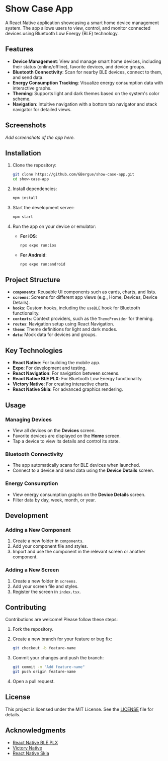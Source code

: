 # Show Case App

A React Native application showcasing a smart home device management system. The app allows users to view, control, and monitor connected devices using Bluetooth Low Energy (BLE) technology.

## Features

- **Device Management**: View and manage smart home devices, including their status (online/offline), favorite devices, and device groups.
- **Bluetooth Connectivity**: Scan for nearby BLE devices, connect to them, and send data.
- **Energy Consumption Tracking**: Visualize energy consumption data with interactive graphs.
- **Theming**: Supports light and dark themes based on the system's color scheme.
- **Navigation**: Intuitive navigation with a bottom tab navigator and stack navigator for detailed views.

## Screenshots

_Add screenshots of the app here._

## Installation

1. Clone the repository:

   ```bash
   git clone https://github.com/GBergue/show-case-app.git
   cd show-case-app
   ```

2. Install dependencies:

   ```bash
   npm install
   ```

3. Start the development server:

   ```bash
   npm start
   ```

4. Run the app on your device or emulator:

   - **For iOS**:

     ```bash
     npx expo run:ios
     ```

   - **For Android**:

     ```bash
     npx expo run:android
     ```

## Project Structure

- **`components`**: Reusable UI components such as cards, charts, and lists.
- **`screens`**: Screens for different app views (e.g., Home, Devices, Device Details).
- **`hooks`**: Custom hooks, including the `useBLE` hook for Bluetooth functionality.
- **`contexts`**: Context providers, such as the `ThemeProvider` for theming.
- **`routes`**: Navigation setup using React Navigation.
- **`theme`**: Theme definitions for light and dark modes.
- **`data`**: Mock data for devices and groups.

## Key Technologies

- **React Native**: For building the mobile app.
- **Expo**: For development and testing.
- **React Navigation**: For navigation between screens.
- **React Native BLE PLX**: For Bluetooth Low Energy functionality.
- **Victory Native**: For creating interactive charts.
- **React Native Skia**: For advanced graphics rendering.

## Usage

### Managing Devices

- View all devices on the **Devices** screen.
- Favorite devices are displayed on the **Home** screen.
- Tap a device to view its details and control its state.

### Bluetooth Connectivity

- The app automatically scans for BLE devices when launched.
- Connect to a device and send data using the **Device Details** screen.

### Energy Consumption

- View energy consumption graphs on the **Device Details** screen.
- Filter data by day, week, month, or year.

## Development

### Adding a New Component

1. Create a new folder in `components`.
2. Add your component file and styles.
3. Import and use the component in the relevant screen or another component.

### Adding a New Screen

1. Create a new folder in `screens`.
2. Add your screen file and styles.
3. Register the screen in `index.tsx`.

## Contributing

Contributions are welcome! Please follow these steps:

1. Fork the repository.
2. Create a new branch for your feature or bug fix:

   ```bash
   git checkout -b feature-name
   ```

3. Commit your changes and push the branch:

   ```bash
   git commit -m "Add feature-name"
   git push origin feature-name
   ```

4. Open a pull request.

## License

This project is licensed under the MIT License. See the [LICENSE](LICENSE) file for details.

## Acknowledgments

- [React Native BLE PLX](https://github.com/Polidea/react-native-ble-plx)
- [Victory Native](https://formidable.com/open-source/victory/)
- [React Native Skia](https://shopify.github.io/react-native-skia/)
